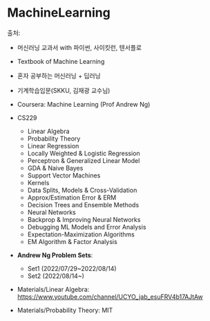 # MachineLearning
출처: 
- 머신러닝 교과서 with 파이썬, 사이킷런, 텐서플로 
- Textbook of Machine Learning
- 혼자 공부하는 머신러닝 + 딥러닝
- 기계학습입문(SKKU, 김재광 교수님)
- Coursera: Machine Learning (Prof Andrew Ng)
- CS229
  - Linear Algebra
  - Probability Theory
  - Linear Regression
  - Locally Weighted & Logistic Regression
  - Perceptron & Generalized Linear Model
  - GDA & Naive Bayes
  - Support Vector Machines
  - Kernels
  - Data Splits, Models & Cross-Validation
  - Approx/Estimation Error & ERM
  - Decision Trees and Ensemble Methods
  - Neural Networks
  - Backprop & Improving Neural Networks
  - Debugging ML Models and Error Analysis
  - Expectation-Maximization Algorithms
  - EM Algorithm & Factor Analysis
  
- **Andrew Ng Problem Sets**:
  - Set1 (2022/07/29~2022/08/14)
  - Set2 (2022/08/14~)
- Materials/Linear Algebra: https://www.youtube.com/channel/UCYO_jab_esuFRV4b17AJtAw
- Materials/Probability Theory: MIT
